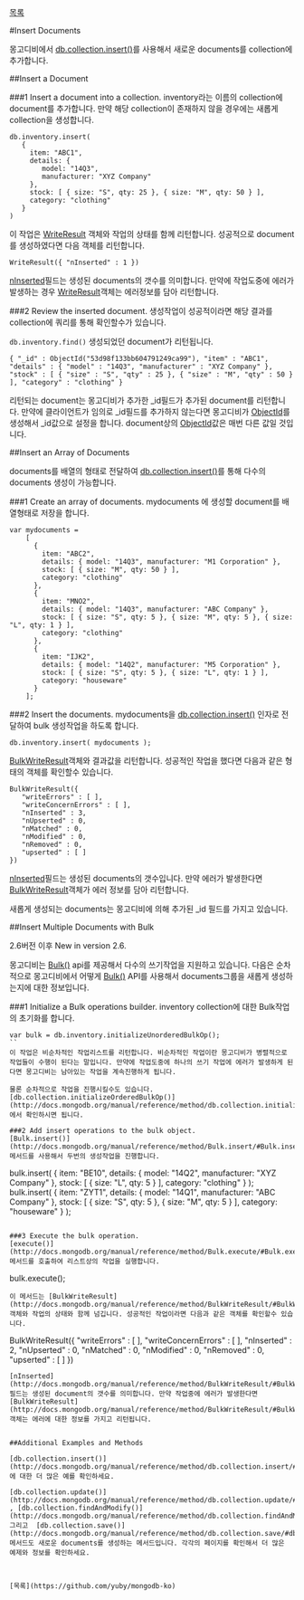[목록](https://github.com/yuby/mongodb-ko)



#Insert Documents

몽고디비에서 [db.collection.insert()](http://docs.mongodb.org/manual/reference/method/db.collection.insert/#db.collection.insert)를 사용해서 새로운 documents를 collection에 추가합니다.

##Insert a Document

###1 Insert a document into a collection.
inventory라는 이름의 collection에 document를 추가합니다. 만약 해당 collection이 존재하지 않을 경우에는 새롭게 collection을 생성합니다.

```
db.inventory.insert(
   {
     item: "ABC1",
     details: {
        model: "14Q3",
        manufacturer: "XYZ Company"
     },
     stock: [ { size: "S", qty: 25 }, { size: "M", qty: 50 } ],
     category: "clothing"
   }
)
```

이 작업은 [WriteResult](http://docs.mongodb.org/manual/reference/method/WriteResult/#WriteResult) 객체와 작업의 상태를 함께 리턴합니다. 성공적으로 document를 생성하였다면 다음 객체를 리턴합니다.

```
WriteResult({ "nInserted" : 1 })
```
[nInserted](http://docs.mongodb.org/manual/reference/method/WriteResult/#WriteResult.nInserted)필드는 생성된 documents의 갯수를 의미합니다. 만약에 작업도중에 에러가 발생하는 경우 [WriteResult](http://docs.mongodb.org/manual/reference/method/WriteResult/#WriteResult)객체는 에러정보를 담아 리턴합니다.

###2 Review the inserted document.
생성작업이 성공적이라면 해당 결과를 collection에 쿼리를 통해 확인할수가 있습니다.

``
db.inventory.find()
``
생성되었던 document가 리턴됩니다.

```
{ "_id" : ObjectId("53d98f133bb604791249ca99"), "item" : "ABC1", "details" : { "model" : "14Q3", "manufacturer" : "XYZ Company" }, "stock" : [ { "size" : "S", "qty" : 25 }, { "size" : "M", "qty" : 50 } ], "category" : "clothing" }
```
리턴되는 document는 몽고디비가 추가한 _id필드가 추가된 document를 리턴합니다. 만약에 클라이언트가 임의로 _id필드를 추가하지 않는다면 몽고디비가 [ObjectId](https://docs.mongodb.org/manual/reference/object-id/)를 생성해서 _id값으로 설정을 합니다. document상의 [ObjectId](https://docs.mongodb.org/manual/reference/object-id/)값은 매번 다른 값일 것입니다.

##Insert an Array of Documents

documents를 배열의 형태로 전달하여 [db.collection.insert()](http://docs.mongodb.org/manual/reference/method/db.collection.insert/#db.collection.insert)를 통해 다수의 documents 생성이 가능합니다.

###1 Create an array of documents.
mydocuments 에 생성할 document를 배열형태로 저장을 합니다.

```
var mydocuments =
    [
      {
        item: "ABC2",
        details: { model: "14Q3", manufacturer: "M1 Corporation" },
        stock: [ { size: "M", qty: 50 } ],
        category: "clothing"
      },
      {
        item: "MNO2",
        details: { model: "14Q3", manufacturer: "ABC Company" },
        stock: [ { size: "S", qty: 5 }, { size: "M", qty: 5 }, { size: "L", qty: 1 } ],
        category: "clothing"
      },
      {
        item: "IJK2",
        details: { model: "14Q2", manufacturer: "M5 Corporation" },
        stock: [ { size: "S", qty: 5 }, { size: "L", qty: 1 } ],
        category: "houseware"
      }
    ];
  ```

###2 Insert the documents.
mydocuments을 [db.collection.insert()](http://docs.mongodb.org/manual/reference/method/db.collection.insert/#db.collection.insert) 인자로 전달하여 bulk 생성작업을 하도록 합니다.

```
db.inventory.insert( mydocuments );
```
[BulkWriteResult](http://docs.mongodb.org/manual/reference/method/BulkWriteResult/#BulkWriteResult)객체와 결과값을 리턴합니다. 성공적인 작업을 했다면 다음과 같은 형태의 객체를 확인할수 있습니다.
```
BulkWriteResult({
   "writeErrors" : [ ],
   "writeConcernErrors" : [ ],
   "nInserted" : 3,
   "nUpserted" : 0,
   "nMatched" : 0,
   "nModified" : 0,
   "nRemoved" : 0,
   "upserted" : [ ]
})
```
[nInserted](http://docs.mongodb.org/manual/reference/method/BulkWriteResult/#BulkWriteResult.nInserted)필드는 생성된 documents의 갯수입니다. 만약 에러가 발생한다면 [BulkWriteResult](http://docs.mongodb.org/manual/reference/method/BulkWriteResult/#BulkWriteResult)객체가 에러 정보를 담아 리턴합니다.

새롭게 생성되는 documents는 몽고디비에 의해 추가된 _id 필드를 가지고 있습니다.


##Insert Multiple Documents with Bulk

2.6버전 이후
New in version 2.6.

몽고디비는 [Bulk()](http://docs.mongodb.org/manual/reference/method/Bulk/#Bulk) api를 제공해서 다수의 쓰기작업을 지원하고 있습니다. 다음은 순차적으로 몽고디비에서 어떻게 [Bulk()](http://docs.mongodb.org/manual/reference/method/Bulk/#Bulk)  API를 사용해서 documents그룹을 새롭게 생성하는지에 대한 정보입니다.

###1 Initialize a Bulk operations builder.
inventory collection에 대한 Bulk작업의 초기화를 합니다.

```
var bulk = db.inventory.initializeUnorderedBulkOp();
``
이 작업은 비순차적인 작업리스트를 리턴합니다. 비순차적인 작업이란 몽고디비가 병렬적으로 작업들이 수행이 된다는 말입니다. 만약에 작업도중에 하나의 쓰기 작업에 에러가 발생하게 된다면 몽고디비는 남아있는 작업을 계속진행하게 됩니다.

물론 순차적으로 작업을 진행시킬수도 있습니다. [db.collection.initializeOrderedBulkOp()](http://docs.mongodb.org/manual/reference/method/db.collection.initializeOrderedBulkOp/#db.collection.initializeOrderedBulkOp) 에서 확인하시면 됩니다.

###2 Add insert operations to the bulk object.
[Bulk.insert()](http://docs.mongodb.org/manual/reference/method/Bulk.insert/#Bulk.insert) 메서드를 사용해서 두번의 생성작업을 진행합니다.

```
bulk.insert(
   {
     item: "BE10",
     details: { model: "14Q2", manufacturer: "XYZ Company" },
     stock: [ { size: "L", qty: 5 } ],
     category: "clothing"
   }
);
bulk.insert(
   {
     item: "ZYT1",
     details: { model: "14Q1", manufacturer: "ABC Company"  },
     stock: [ { size: "S", qty: 5 }, { size: "M", qty: 5 } ],
     category: "houseware"
   }
);
```

###3 Execute the bulk operation.
[execute()](http://docs.mongodb.org/manual/reference/method/Bulk.execute/#Bulk.execute) 메서드를 호출하여 리스트상의 작업을 실행합니다.

```
bulk.execute();
```
이 메서드는 [BulkWriteResult](http://docs.mongodb.org/manual/reference/method/BulkWriteResult/#BulkWriteResult)객체와 작업의 상태와 함께 넘깁니다. 성공적인 작업이라면 다음과 같은 객체를 확인할수 있습니다.
```
BulkWriteResult({
   "writeErrors" : [ ],
   "writeConcernErrors" : [ ],
   "nInserted" : 2,
   "nUpserted" : 0,
   "nMatched" : 0,
   "nModified" : 0,
   "nRemoved" : 0,
   "upserted" : [ ]
})
```
[nInserted](http://docs.mongodb.org/manual/reference/method/BulkWriteResult/#BulkWriteResult.nInserted) 필드는 생성된 document의 갯수를 의미합니다. 만약 작업중에 에러가 발생한다면 [BulkWriteResult](http://docs.mongodb.org/manual/reference/method/BulkWriteResult/#BulkWriteResult)객체는 에러에 대한 정보를 가지고 리턴됩니다.


##Additional Examples and Methods

[db.collection.insert()](http://docs.mongodb.org/manual/reference/method/db.collection.insert/#db.collection.insert)에 대한 더 많은 예를 확인하세요.

[db.collection.update()](http://docs.mongodb.org/manual/reference/method/db.collection.update/#db.collection.update) , [db.collection.findAndModify()](http://docs.mongodb.org/manual/reference/method/db.collection.findAndModify/#db.collection.findAndModify), 그리고  [db.collection.save()](http://docs.mongodb.org/manual/reference/method/db.collection.save/#db.collection.save) 메서드도 새로운 documents를 생성하는 메서드입니다. 각각의 페이지를 확인해서 더 많은 예제와 정보를 확인하세요.



[목록](https://github.com/yuby/mongodb-ko)